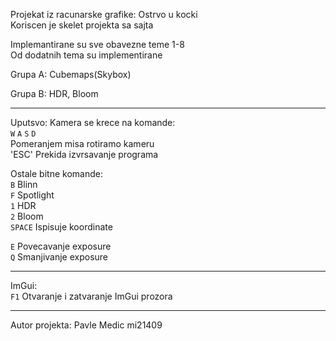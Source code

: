 Projekat iz racunarske grafike: Ostrvo u kocki\
Koriscen je skelet projekta sa sajta

Implemantirane su sve obavezne teme 1-8\
Od dodatnih tema su implementirane

Grupa A:
Cubemaps(Skybox)

Grupa B:
HDR, Bloom

---
Uputsvo:
Kamera se krece na komande:\
`W` `A` `S` `D`\
Pomeranjem misa rotiramo kameru\
'ESC' Prekida izvrsavanje programa

Ostale bitne komande:\
`B`   Blinn\
`F`   Spotlight\
`1`   HDR\
`2`   Bloom\
`SPACE` Ispisuje koordinate

`E`   Povecavanje exposure\
`Q`   Smanjivanje exposure

---
ImGui:\
`F1` Otvaranje i zatvaranje ImGui prozora 

---
Autor projekta: Pavle Medic mi21409
